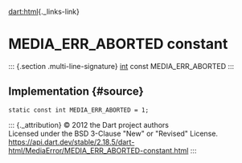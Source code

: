 [dart:html](../../dart-html/dart-html-library){._links-link}

MEDIA\_ERR\_ABORTED constant
============================

::: {.section .multi-line-signature}
[int](../../dart-core/int-class) const MEDIA\_ERR\_ABORTED
:::

Implementation {#source}
--------------

``` {.language-dart data-language="dart"}
static const int MEDIA_ERR_ABORTED = 1;
```

::: {._attribution}
© 2012 the Dart project authors\
Licensed under the BSD 3-Clause \"New\" or \"Revised\" License.\
<https://api.dart.dev/stable/2.18.5/dart-html/MediaError/MEDIA_ERR_ABORTED-constant.html>
:::
